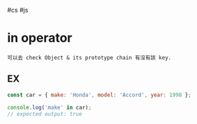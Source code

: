 #cs #js

# in operator
	可以去 check Object & its prototype chain 有沒有該 key.
## EX
```js
const car = { make: 'Honda', model: 'Accord', year: 1998 };

console.log('make' in car);
// expected output: true
```